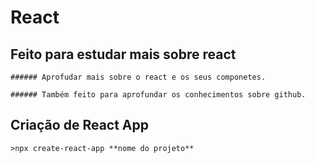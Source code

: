 # React
 ## Feito para estudar mais sobre react
    ###### Aprofudar mais sobre o react e os seus componetes.

    ###### Também feito para aprofundar os conhecimentos sobre github.

 ## Criação de React App
    >npx create-react-app **nome do projeto**
